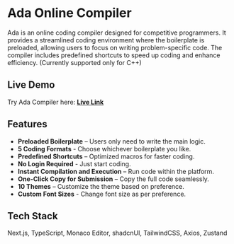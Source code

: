 # Ada Online Compiler

Ada is an online coding compiler designed for competitive programmers. It provides a streamlined coding environment where the boilerplate is preloaded, allowing users to focus on writing problem-specific code. The compiler includes predefined shortcuts to speed up coding and enhance efficiency. (Currently supported only for C++)

## Live Demo

Try Ada Compiler here: **[Live Link](https://codewithada.vercel.app/)**

## Features

- **Preloaded Boilerplate** – Users only need to write the main logic.
- **5 Coding Formats** - Choose whichever boilerplate you like.
- **Predefined Shortcuts** – Optimized macros for faster coding.
- **No Login Required** - Just start coding.
- **Instant Compilation and Execution** – Run code within the platform.
- **One-Click Copy for Submission** – Copy the full code seamlessly.
- **10 Themes** – Customize the theme based on preference.
- **Custom Font Sizes** - Change font size as per preference.

## Tech Stack

Next.js, TypeScript, Monaco Editor, shadcnUI, TailwindCSS, Axios, Zustand
